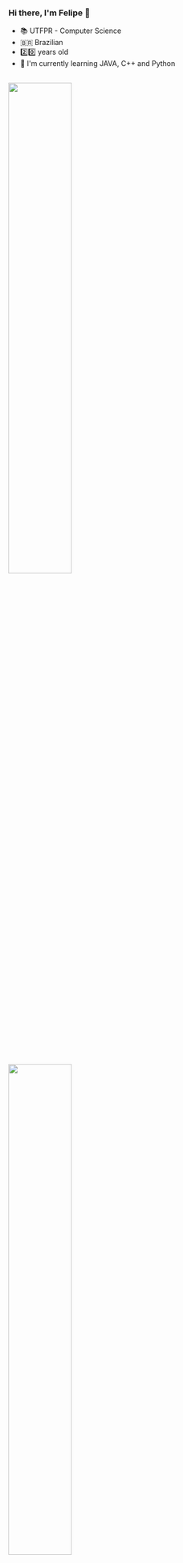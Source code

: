 ### Hi there, I'm Felipe 👋
- 📚 UTFPR - Computer Science
- 🇧🇷 Brazilian
- 2️⃣0️⃣ years old
- 🌱 I'm currently learning JAVA, C++ and Python

##

<div>
  <a href="https://github.com/felipe-mizidorio">
  <img width="50%" src="https://github-readme-streak-stats.herokuapp.com/?user=felipe-mizidorio&theme=tokyonight&hide_border=false">
  <img width="50%" src="https://github-readme-stats.vercel.app/api?username=felipe-mizidorio&show_icons=true&theme=tokyonight&include_all_commits=true&count_private=true"/>
  <img width="50%" src="https://github-readme-stats.vercel.app/api/top-langs/?username=felipe-mizidorio&layout=compact&langs_count=7&theme=tokyonight"/>
</div>

##

### Programing Languages
<div style="display: inline_block"><br>
  <img align="center" alt="Felipe-Java" height="30" width="40" src="https://cdn.jsdelivr.net/gh/devicons/devicon/icons/java/java-original.svg">
  <img align="center" alt="Felipe-Python" height="30" width="40" src="https://cdn.jsdelivr.net/gh/devicons/devicon/icons/python/python-original.svg">
  <img align="center" alt="Felipe-C" height="30" width="40" src="https://cdn.jsdelivr.net/gh/devicons/devicon/icons/c/c-original.svg">
  <img align="center" alt="Felipe-C++" height="30" width="40" src="https://cdn.jsdelivr.net/gh/devicons/devicon/icons/cplusplus/cplusplus-original.svg">
</div>

##

### Contact me
<div> 
  <a href="https://www.instagram.com/felipe_merenda/" target="_blank"><img src="https://img.shields.io/badge/-Instagram-%23E4405F?style=for-the-badge&logo=instagram&logoColor=white" target="_blank"></a>
  <a href = "mailto:felipemerenda1@gmail.com"><img src="https://img.shields.io/badge/Gmail-D14836?style=for-the-badge&logo=gmail&logoColor=white"></a>
  <a href="https://www.linkedin.com/in/felipe-merenda-izidorio/" target="_blank"><img src="https://img.shields.io/badge/-LinkedIn-%230077B5?style=for-the-badge&logo=linkedin&logoColor=white" target="_blank"></a> 
</div>

